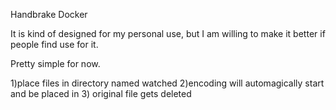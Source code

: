 Handbrake Docker

It is kind of designed for my personal use, but I am willing to make it better if people find use for it. 

Pretty simple for now. 

1)place files in directory named watched
2)encoding will automagically start and be placed in
3) original file gets deleted
